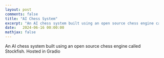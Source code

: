 ```yaml
---
layout: post
comments: false
title: "AI Chess System"
excerpt: "An AI chess system built using an open source chess engine called Stockfish. Hosted in Gradio."
date:   2024-06-16 00:00:00
mathjax: false
---
```


An AI chess system built using an open source chess engine called Stockfish. Hosted in Gradio